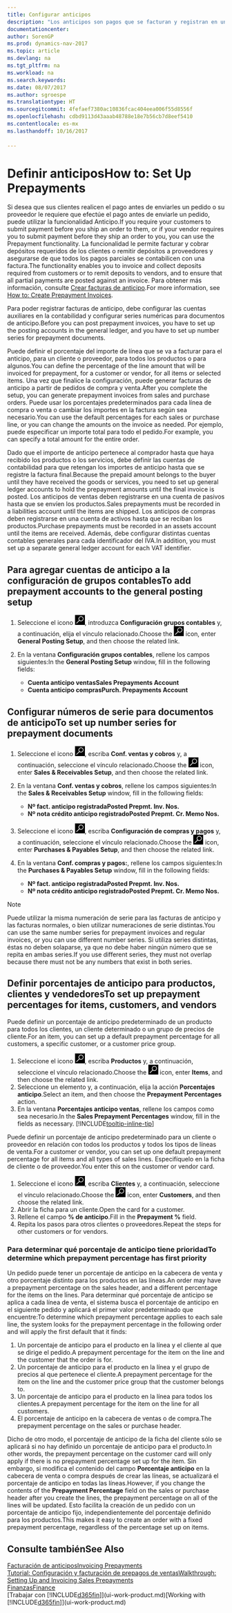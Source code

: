 ```yaml
---
title: Configurar anticipos
description: "Los anticipos son pagos que se facturan y registran en un pedido de anticipo de ventas o compras antes de la facturación final. Puede requerir un depósito antes de fabricar productos bajo pedido o puede requerir el pago antes de enviar productos a un cliente. La funcionalidad de anticipos le permite facturar y cobrar depósitos requeridos de los clientes o remitir depósitos a proveedores. De este modo, puede asegurar que todos los pagos se registran contra una factura."
documentationcenter: 
author: SorenGP
ms.prod: dynamics-nav-2017
ms.topic: article
ms.devlang: na
ms.tgt_pltfrm: na
ms.workload: na
ms.search.keywords: 
ms.date: 08/07/2017
ms.author: sgroespe
ms.translationtype: HT
ms.sourcegitcommit: 4fefaef7380ac10836fcac404eea006f55d8556f
ms.openlocfilehash: cdbd9113d43aaab48788e18e7b56cb7d8eef5410
ms.contentlocale: es-mx
ms.lasthandoff: 10/16/2017

---
```

# <a name="how-to-set-up-prepayments"></a><span data-ttu-id="a91f8-106">Definir anticipos</span><span class="sxs-lookup"><span data-stu-id="a91f8-106">How to: Set Up Prepayments</span></span>
<span data-ttu-id="a91f8-107">Si desea que sus clientes realicen el pago antes de enviarles un pedido o su proveedor le requiere que efectúe el pago antes de enviarle un pedido, puede utilizar la funcionalidad Anticipo.</span><span class="sxs-lookup"><span data-stu-id="a91f8-107">If you require your customers to submit payment before you ship an order to them, or if your vendor requires you to submit payment before they ship an order to you, you can use the Prepayment functionality.</span></span> <span data-ttu-id="a91f8-108">La funcionalidad le permite facturar y cobrar depósitos requeridos de los clientes o remitir depósitos a proveedores y asegurarse de que todos los pagos parciales se contabilicen con una factura.</span><span class="sxs-lookup"><span data-stu-id="a91f8-108">The functionality enables you to invoice and collect deposits required from customers or to remit deposits to vendors, and to ensure that all partial payments are posted against an invoice.</span></span> <span data-ttu-id="a91f8-109">Para obtener más información, consulte [Crear facturas de anticipo](finance-how-to-create-prepayment-invoices.md).</span><span class="sxs-lookup"><span data-stu-id="a91f8-109">For more information, see [How to: Create Prepayment Invoices](finance-how-to-create-prepayment-invoices.md).</span></span>

<span data-ttu-id="a91f8-110">Para poder registrar facturas de anticipo, debe configurar las cuentas auxiliares en la contabilidad y configurar series numéricas para documentos de anticipo.</span><span class="sxs-lookup"><span data-stu-id="a91f8-110">Before you can post prepayment invoices, you have to set up the posting accounts in the general ledger, and you have to set up number series for prepayment documents.</span></span>  

<span data-ttu-id="a91f8-111">Puede definir el porcentaje del importe de línea que se va a facturar para el anticipo, para un cliente o proveedor, para todos los productos o para algunos.</span><span class="sxs-lookup"><span data-stu-id="a91f8-111">You can define the percentage of the line amount that will be invoiced for prepayment, for a customer or vendor, for all items or selected items.</span></span> <span data-ttu-id="a91f8-112">Una vez que finalice la configuración, puede generar facturas de anticipo a partir de pedidos de compra y venta.</span><span class="sxs-lookup"><span data-stu-id="a91f8-112">After you complete the setup, you can generate prepayment invoices from sales and purchase orders.</span></span> <span data-ttu-id="a91f8-113">Puede usar los porcentajes predeterminados para cada línea de compra o venta o cambiar los importes en la factura según sea necesario.</span><span class="sxs-lookup"><span data-stu-id="a91f8-113">You can use the default percentages for each sales or purchase line, or you can change the amounts on the invoice as needed.</span></span> <span data-ttu-id="a91f8-114">Por ejemplo, puede especificar un importe total para todo el pedido.</span><span class="sxs-lookup"><span data-stu-id="a91f8-114">For example, you can specify a total amount for the entire order.</span></span>  

<span data-ttu-id="a91f8-115">Dado que el importe de anticipo pertenece al comprador hasta que haya recibido los productos o los servicios, debe definir las cuentas de contabilidad para que retengan los importes de anticipo hasta que se registre la factura final.</span><span class="sxs-lookup"><span data-stu-id="a91f8-115">Because the prepaid amount belongs to the buyer until they have received the goods or services, you need to set up general ledger accounts to hold the prepayment amounts until the final invoice is posted.</span></span> <span data-ttu-id="a91f8-116">Los anticipos de ventas deben registrarse en una cuenta de pasivos hasta que se envíen los productos.</span><span class="sxs-lookup"><span data-stu-id="a91f8-116">Sales prepayments must be recorded in a liabilities account until the items are shipped.</span></span> <span data-ttu-id="a91f8-117">Los anticipos de compras deben registrarse en una cuenta de activos hasta que se reciban los productos.</span><span class="sxs-lookup"><span data-stu-id="a91f8-117">Purchase prepayments must be recorded in an assets account until the items are received.</span></span> <span data-ttu-id="a91f8-118">Además, debe configurar distintas cuentas contables generales para cada identificador del IVA.</span><span class="sxs-lookup"><span data-stu-id="a91f8-118">In addition, you must set up a separate general ledger account for each VAT identifier.</span></span>

## <a name="to-add-prepayment-accounts-to-the-general-posting-setup"></a><span data-ttu-id="a91f8-119">Para agregar cuentas de anticipo a la configuración de grupos contables</span><span class="sxs-lookup"><span data-stu-id="a91f8-119">To add prepayment accounts to the general posting setup</span></span>  

1. <span data-ttu-id="a91f8-120">Seleccione el icono ![Buscar página o informe](media/ui-search/search_small.png "icono Buscar página o informe"), introduzca **Configuración grupos contables** y, a continuación, elija el vínculo relacionado.</span><span class="sxs-lookup"><span data-stu-id="a91f8-120">Choose the ![Search for Page or Report](media/ui-search/search_small.png "Search for Page or Report icon") icon, enter **General Posting Setup**, and then choose the related link.</span></span>
2. <span data-ttu-id="a91f8-121">En la ventana **Configuración grupos contables**, rellene los campos siguientes:</span><span class="sxs-lookup"><span data-stu-id="a91f8-121">In the **General Posting Setup** window, fill in the following fields:</span></span>  

    - <span data-ttu-id="a91f8-122">**Cuenta anticipo ventas**</span><span class="sxs-lookup"><span data-stu-id="a91f8-122">**Sales Prepayments Account**</span></span>  
    - <span data-ttu-id="a91f8-123">**Cuenta anticipo compras**</span><span class="sxs-lookup"><span data-stu-id="a91f8-123">**Purch. Prepayments Account**</span></span>  

## <a name="to-set-up-number-series-for-prepayment-documents"></a><span data-ttu-id="a91f8-124">Configurar números de serie para documentos de anticipo</span><span class="sxs-lookup"><span data-stu-id="a91f8-124">To set up number series for prepayment documents</span></span>  

1. <span data-ttu-id="a91f8-125">Seleccione el icono ![Buscar página o informe](media/ui-search/search_small.png "icono Buscar página o informe"), escriba **Conf. ventas y cobros** y, a continuación, seleccione el vínculo relacionado.</span><span class="sxs-lookup"><span data-stu-id="a91f8-125">Choose the ![Search for Page or Report](media/ui-search/search_small.png "Search for Page or Report icon") icon, enter **Sales & Receivables Setup**, and then choose the related link.</span></span>
2. <span data-ttu-id="a91f8-126">En la ventana **Conf. ventas y cobros**, rellene los campos siguientes:</span><span class="sxs-lookup"><span data-stu-id="a91f8-126">In the **Sales & Receivables Setup** window, fill in the following fields:</span></span>  

   - <span data-ttu-id="a91f8-127">**Nº fact. anticipo registrada**</span><span class="sxs-lookup"><span data-stu-id="a91f8-127">**Posted Prepmt. Inv. Nos.**</span></span>
   - <span data-ttu-id="a91f8-128">**Nº nota crédito anticipo registrado**</span><span class="sxs-lookup"><span data-stu-id="a91f8-128">**Posted Prepmt. Cr. Memo Nos.**</span></span>

1. <span data-ttu-id="a91f8-129">Seleccione el icono ![Buscar página o informe](media/ui-search/search_small.png "icono Buscar página o informe"), escriba **Configuración de compras y pagos** y, a continuación, seleccione el vínculo relacionado.</span><span class="sxs-lookup"><span data-stu-id="a91f8-129">Choose the ![Search for Page or Report](media/ui-search/search_small.png "Search for Page or Report icon") icon, enter **Purchases & Payables Setup**, and then choose the related link.</span></span>
2. <span data-ttu-id="a91f8-130">En la ventana **Conf. compras y pagos:**, rellene los campos siguientes:</span><span class="sxs-lookup"><span data-stu-id="a91f8-130">In the **Purchases & Payables Setup** window, fill in the following fields:</span></span>

    - <span data-ttu-id="a91f8-131">**Nº fact. anticipo registrada**</span><span class="sxs-lookup"><span data-stu-id="a91f8-131">**Posted Prepmt. Inv. Nos.**</span></span>
    - <span data-ttu-id="a91f8-132">**Nº nota crédito anticipo registrado**</span><span class="sxs-lookup"><span data-stu-id="a91f8-132">**Posted Prepmt. Cr. Memo Nos.**</span></span>

> [!NOTE]  
>  <span data-ttu-id="a91f8-133">Puede utilizar la misma numeración de serie para las facturas de anticipo y las facturas normales, o bien utilizar numeraciones de serie distintas.</span><span class="sxs-lookup"><span data-stu-id="a91f8-133">You can use the same number series for prepayment invoices and regular invoices, or you can use different number series.</span></span> <span data-ttu-id="a91f8-134">Si utiliza series distintas, éstas no deben solaparse, ya que no debe haber ningún número que se repita en ambas series.</span><span class="sxs-lookup"><span data-stu-id="a91f8-134">If you use different series, they must not overlap because there must not be any numbers that exist in both series.</span></span>  

## <a name="to-set-up-prepayment-percentages-for-items-customers-and-vendors"></a><span data-ttu-id="a91f8-135">Definir porcentajes de anticipo para productos, clientes y vendedores</span><span class="sxs-lookup"><span data-stu-id="a91f8-135">To set up prepayment percentages for items, customers, and vendors</span></span>  
<span data-ttu-id="a91f8-136">Puede definir un porcentaje de anticipo predeterminado de un producto para todos los clientes, un cliente determinado o un grupo de precios de cliente.</span><span class="sxs-lookup"><span data-stu-id="a91f8-136">For an item, you can set up a default prepayment percentage for all customers, a specific customer, or a customer price group.</span></span>  

1. <span data-ttu-id="a91f8-137">Seleccione el icono ![Buscar página o informe](media/ui-search/search_small.png "icono Buscar página o informe"), escriba **Productos** y, a continuación, seleccione el vínculo relacionado.</span><span class="sxs-lookup"><span data-stu-id="a91f8-137">Choose the ![Search for Page or Report](media/ui-search/search_small.png "Search for Page or Report icon") icon, enter **Items**, and then choose the related link.</span></span>
2. <span data-ttu-id="a91f8-138">Seleccione un elemento y, a continuación, elija la acción **Porcentajes anticipo**.</span><span class="sxs-lookup"><span data-stu-id="a91f8-138">Select an item, and then choose the **Prepayment Percentages** action.</span></span>  
3. <span data-ttu-id="a91f8-139">En la ventana **Porcentajes anticipo ventas**, rellene los campos como sea necesario.</span><span class="sxs-lookup"><span data-stu-id="a91f8-139">In the **Sales Prepayment Percentages** window, fill in the fields as necessary.</span></span> [!INCLUDE[tooltip-inline-tip](includes/tooltip-inline-tip_md.md)]

<span data-ttu-id="a91f8-140">Puede definir un porcentaje de anticipo predeterminado para un cliente o proveedor en relación con todos los productos y todos los tipos de líneas de venta.</span><span class="sxs-lookup"><span data-stu-id="a91f8-140">For a customer or vendor, you can set up one default prepayment percentage for all items and all types of sales lines.</span></span> <span data-ttu-id="a91f8-141">Especifíquelo en la ficha de cliente o de proveedor.</span><span class="sxs-lookup"><span data-stu-id="a91f8-141">You enter this on the customer or vendor card.</span></span>

1. <span data-ttu-id="a91f8-142">Seleccione el icono ![Buscar página o informe](media/ui-search/search_small.png "icono Buscar página o informe"), escriba **Clientes** y, a continuación, seleccione el vínculo relacionado.</span><span class="sxs-lookup"><span data-stu-id="a91f8-142">Choose the ![Search for Page or Report](media/ui-search/search_small.png "Search for Page or Report icon") icon, enter **Customers**, and then choose the related link.</span></span>
2. <span data-ttu-id="a91f8-143">Abrir la ficha para un cliente.</span><span class="sxs-lookup"><span data-stu-id="a91f8-143">Open the card for a customer.</span></span>
3. <span data-ttu-id="a91f8-144">Rellene el campo **% de anticipo**.</span><span class="sxs-lookup"><span data-stu-id="a91f8-144">Fill in the **Prepayment %** field.</span></span>
4. <span data-ttu-id="a91f8-145">Repita los pasos para otros clientes o proveedores.</span><span class="sxs-lookup"><span data-stu-id="a91f8-145">Repeat the steps for other customers or for vendors.</span></span>  

### <a name="to-determine-which-prepayment-percentage-has-first-priority"></a><span data-ttu-id="a91f8-146">Para determinar qué porcentaje de anticipo tiene prioridad</span><span class="sxs-lookup"><span data-stu-id="a91f8-146">To determine which prepayment percentage has first priority</span></span>  
<span data-ttu-id="a91f8-147">Un pedido puede tener un porcentaje de anticipo en la cabecera de venta y otro porcentaje distinto para los productos en las líneas.</span><span class="sxs-lookup"><span data-stu-id="a91f8-147">An order may have a prepayment percentage on the sales header, and a different percentage for the items on the lines.</span></span> <span data-ttu-id="a91f8-148">Para determinar qué porcentaje de anticipo se aplica a cada línea de venta, el sistema busca el porcentaje de anticipo en el siguiente pedido y aplicará el primer valor predeterminado que encuentre:</span><span class="sxs-lookup"><span data-stu-id="a91f8-148">To determine which prepayment percentage applies to each sale line, the system looks for the prepayment percentage in the following order and will apply the first default that it finds:</span></span>  
1. <span data-ttu-id="a91f8-149">Un porcentaje de anticipo para el producto en la línea y el cliente al que se dirige el pedido.</span><span class="sxs-lookup"><span data-stu-id="a91f8-149">A prepayment percentage for the item on the line and the customer that the order is for.</span></span>  
2. <span data-ttu-id="a91f8-150">Un porcentaje de anticipo para el producto en la línea y el grupo de precios al que pertenece el cliente.</span><span class="sxs-lookup"><span data-stu-id="a91f8-150">A prepayment percentage for the item on the line and the customer price group that the customer belongs to.</span></span>  
3. <span data-ttu-id="a91f8-151">Un porcentaje de anticipo para el producto en la línea para todos los clientes.</span><span class="sxs-lookup"><span data-stu-id="a91f8-151">A prepayment percentage for the item on the line for all customers.</span></span>  
4. <span data-ttu-id="a91f8-152">El porcentaje de anticipo en la cabecera de ventas o de compra.</span><span class="sxs-lookup"><span data-stu-id="a91f8-152">The prepayment percentage on the sales or purchase header.</span></span>  

<span data-ttu-id="a91f8-153">Dicho de otro modo, el porcentaje de anticipo de la ficha del cliente sólo se aplicará si no hay definido un porcentaje de anticipo para el producto.</span><span class="sxs-lookup"><span data-stu-id="a91f8-153">In other words, the prepayment percentage on the customer card will only apply if there is no prepayment percentage set up for the item.</span></span> <span data-ttu-id="a91f8-154">Sin embargo, si modifica el contenido del campo **Porcentaje anticipo** en la cabecera de venta o compra después de crear las líneas, se actualizará el porcentaje de anticipo en todas las líneas.</span><span class="sxs-lookup"><span data-stu-id="a91f8-154">However, if you change the contents of the **Prepayment Percentage** field on the sales or purchase header after you create the lines, the prepayment percentage on all of the lines will be updated.</span></span> <span data-ttu-id="a91f8-155">Esto facilita la creación de un pedido con un porcentaje de anticipo fijo, independientemente del porcentaje definido para los productos.</span><span class="sxs-lookup"><span data-stu-id="a91f8-155">This makes it easy to create an order with a fixed prepayment percentage, regardless of the percentage set up on items.</span></span>

## <a name="see-also"></a><span data-ttu-id="a91f8-156">Consulte también</span><span class="sxs-lookup"><span data-stu-id="a91f8-156">See Also</span></span>  
[<span data-ttu-id="a91f8-157">Facturación de anticipos</span><span class="sxs-lookup"><span data-stu-id="a91f8-157">Invoicing Prepayments</span></span>](finance-invoice-prepayments.md)  
[<span data-ttu-id="a91f8-158">Tutorial: Configuración y facturación de prepagos de ventas</span><span class="sxs-lookup"><span data-stu-id="a91f8-158">Walkthrough: Setting Up and Invoicing Sales Prepayments</span></span>](walkthrough-setting-up-and-invoicing-sales-prepayments.md)  
[<span data-ttu-id="a91f8-159">Finanzas</span><span class="sxs-lookup"><span data-stu-id="a91f8-159">Finance</span></span>](finance.md)  
<span data-ttu-id="a91f8-160">[Trabajar con [!INCLUDE[d365fin](includes/d365fin_md.md)]](ui-work-product.md)</span><span class="sxs-lookup"><span data-stu-id="a91f8-160">[Working with [!INCLUDE[d365fin](includes/d365fin_md.md)]](ui-work-product.md)</span></span>

